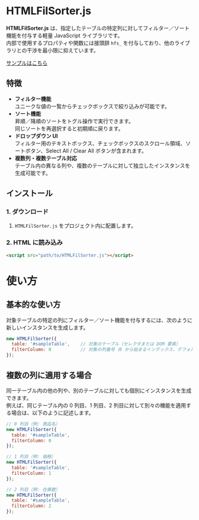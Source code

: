 # HTMLFilSorter.js

**HTMLFilSorter.js** は、指定したテーブルの特定列に対してフィルター／ソート機能を付与する軽量 JavaScript ライブラリです。  
内部で使用するプロパティや関数には接頭辞 `hfs_` を付与しており、他のライブラリとの干渉を最小限に抑えています。

[サンプルはこちら](https://ko-ishizaki.github.io/HTMLFilSorter/)

## 特徴

- **フィルター機能**  
  ユニークな値の一覧からチェックボックスで絞り込みが可能です。
- **ソート機能**  
  昇順／降順のソートをトグル操作で実行できます。  
  同じソートを再選択すると初期順に戻ります。
- **ドロップダウン UI**  
  フィルター用のテキストボックス、チェックボックスのスクロール領域、ソートボタン、Select All / Clear All ボタンが含まれます。
- **複数列・複数テーブル対応**  
  テーブル内の異なる列や、複数のテーブルに対して独立したインスタンスを生成可能です。

## インストール

### 1. ダウンロード

1. `HTMLFilSorter.js` をプロジェクト内に配置します。

### 2. HTML に読み込み

```html
<script src="path/to/HTMLFilSorter.js"></script>
```

# 使い方

## 基本的な使い方

対象テーブルの特定の列にフィルター／ソート機能を付与するには、次のように新しいインスタンスを生成します。

```js
new HTMLFilSorter({
  table: '#sampleTable',    // 対象のテーブル（セレクタまたは DOM 要素）
  filterColumn: 0           // 対象の列番号（0 から始まるインデックス、デフォルトは 0）
});
```

## 複数の列に適用する場合

同一テーブル内の他の列や、別のテーブルに対しても個別にインスタンスを生成できます。  
例えば、同じテーブル内の 0 列目、1 列目、2 列目に対して別々の機能を適用する場合は、以下のように記述します。

```js
// 0 列目（例: 商品名）
new HTMLFilSorter({
  table: '#sampleTable',
  filterColumn: 0
});

// 1 列目（例: 価格）
new HTMLFilSorter({
  table: '#sampleTable',
  filterColumn: 1
});

// 2 列目（例: 在庫数）
new HTMLFilSorter({
  table: '#sampleTable',
  filterColumn: 2
});
```
